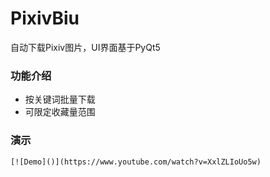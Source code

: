 # PixivBiu
自动下载Pixiv图片，UI界面基于PyQt5

### 功能介绍

* 按关键词批量下载
* 可限定收藏量范围

### 演示

```
[![Demo]()](https://www.youtube.com/watch?v=XxlZLIoUo5w)
```

